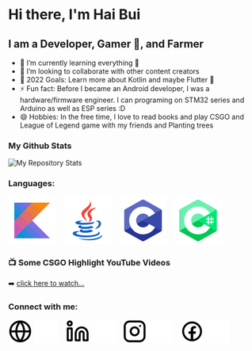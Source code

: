 # Hi there, I'm Hai Bui

## I am a Developer, Gamer 🤣, and Farmer

- 🌱 I’m currently learning everything 🤣
- 👯 I’m looking to collaborate with other content creators
- 🥅 2022 Goals: Learn more about Kotlin and maybe Flutter 🤣
- ⚡ Fun fact: Before I became an Android developer, I was a hardware/firmware engineer. I can programing on STM32 series and Arduino as well as ESP series :D
- 😄 Hobbies: In the free time, I love to read books and play CSGO and League of Legend game with my friends and Planting trees

### My Github Stats
![My Repository Stats](https://github-readme-stats.vercel.app/api?username=HaiBuiDinh&show_icons=true)

[comment]: <> (![My Repository Stats]&#40;https://github-readme-stats.vercel.app/api/top-langs/?username=HaiBuiDinh&theme=blue-green&hide=javascript,makefile&#41;)

### Languages:
![Alt text](./img/intro/kotlin-lang.svg)
&nbsp;&nbsp;
![Alt text](./img/intro/java-lang.svg)
&nbsp;&nbsp;
![Alt text](./img/intro/c-lang.svg)
&nbsp;&nbsp;
![Alt text](./img/intro/c-sharp-lang.svg)

### 📺 Some CSGO Highlight YouTube Videos
➡️ [click here to watch...](https://www.youtube.com/channel/UCsKiRCHdLZx9NpRxkYRIIlg/videos)

### Connect with me:
[![website](./img/intro/globe-light.svg)](https://haibuidinh.github.io/)
[![website](./img/intro/globe-dark.svg)](https://haibuidinh.github.io/)
&nbsp;&nbsp;
[![website](./img/intro/linkedin-light.svg)](https://www.linkedin.com/in/haibuidinh/#gh-light-mode-only/)
[![website](./img/intro/linkedin-dark.svg)](https://www.linkedin.com/in/haibuidinh/#gh-dark-mode-only/)
&nbsp;&nbsp;
[![website](./img/intro/instagram-light.svg)](https://www.instagram.com/hai.bui1/)
[![website](./img/intro/instagram-dark.svg)](https://www.instagram.com/hai.bui1/)
&nbsp;&nbsp;
[![website](./img/intro/facebook-dark.svg)](https://www.facebook.com/hai.hust.59/)
[![website](./img/intro/facebook-light.svg)](https://www.facebook.com/hai.hust.59/)
